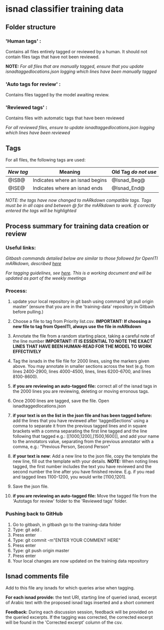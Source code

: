 # **isnad classifier training data**

## **Folder structure**

### 'Human tags' : 

Contains all files entirely tagged or reviewed by a human. It should not contain files tags that have not been reviewed.

**NOTE:**
*For all files that are manually tagged, ensure that you update isnadtaggedlocations.json logging which lines have been manually tagged*

### 'Auto tags for review' : 

Contains files tagged by the model awaiting review.


### 'Reviewed tags' :

Contains files with automatic tags that have been reviewed

*For all reviewed files, ensure to update isnadtaggedlocations.json logging which lines have been reviewed*

## **Tags**

For all files, the following tags are used: 

| *New tag* | Meaning | Old Tag *do not use* |
| --- | --- | --- |
| @ISB@ | Indicates where an isnad begins | @Isnad_Beg@ |
| @ISE@ | Indicates where an isnad ends | @Isnad_End@ |

*NOTE: the tags have now changed to mARkdown compatible tags. Tags must be in all caps and between @ for the mARkdown to work. If correctly entered the tags will be highlighted*

## **Process summary for training data creation or review**

### **Useful links:** 

*Gitbash commands detailed below are similar to those followed for OpenITI mARkdown, described [here](https://docs.google.com/document/d/1XsRR56gn3LvpToTtmy7_YlLtG9bybZImhVMvX1SISrE/edit?usp=sharing "OpenITI mARkdown Annotation workflow")* 

*For tagging guidelines, see [here](https://docs.google.com/document/d/19IPG3APp8IIq8kENLSGEFCcCSEqrgEeOxjg6dm4WKH8/edit?usp=sharing "Guidelines for Tagging Isnads"). This is a working document and will be updated as part of the weekly meetings* 

### **Process:**

  1. update your local repository in git bash using command 'git pull origin master' (ensure that you are in the 'training-data' repository in Gitbash before pulling.)

  1. Choose a file to tag from Priority list.csv. **IMPORTANT: If choosing a new file to tag from OpenITI, always use the file in mARkdown**

  1. Annotate the file from a random starting place, taking a careful note of the line number
  **IMPORTANT: IT IS ESSENTIAL TO NOTE THE EXACT LINES THAT HAVE BEEN HUMAN-READ FOR THE MODEL TO WORK EFFECTIVELY**

  1. Tag the isnads in the file file for 2000 lines, using the markers given above. You may annotate in smaller sections across the text (e.g. from lines 2400-2900, lines 4000-4500, lines, lines 6200-6700, and lines 8100-8600).

  1. **if you are reviewing an auto-tagged file:** correct all of the isnad tags in the 2000 lines you are reviewing, deleting or moving erronous tags.

  1. Once 2000 lines are tagged, save the file. Open isnadtaggedlocations.json

  1. **if your text is on the list in the json file and has been tagged before:** add the lines that you have reviewed after 'taggedSections' using a comma to separate it from the previous tagged lines and in square brackets with a comma separating the first line tagged and the line following that tagged e.g.: [[1000,1200],[1500,1600]], and add your name to the annotators value, separating from the previous annotator with a comma, e.g.: "Previous Person, Second Person"
 
  1. **if your text is new**: Add a new line to the json file, copy the template the new line, fill out the template with your details.
  **NOTE:** When noting lines tagged, the first number includes the text you have reviewed and the second number the line after you have finished review. E.g. if you read and tagged lines 1100-1200, you would write [1100,1201].

  1. Save the json file.

  1. **if you are reviewing an auto-tagged file:** Move the tagged file from the 'Autotags for review' folder to the 'Reviewed tags' folder.

### **Pushing back to GitHub**
  1. Go to gitbash, in gitbash go to the training-data folder
  1. Type: git add .
  1. Press enter
  1. Type: git commit -m"ENTER YOUR COMMENT HERE"
  1. Press enter
  1. Type: git push origin master
  1. Press enter
  1. Your local changes are now updated on the training data repository

## **Isnad comments file**

Add to this file any isnads for which queries arise when tagging. 

**For each isnad provide:** the text URI, starting line of queried isnad, excerpt of Arabic text with the proposed isnad tags inserted and a short comment

**Feedback:** During each discussion session, feedback will be provided on the queried excerpts. If the tagging was corrected, the corrected excerpt will be found in the 'Corrected excerpt' column of the csv.
